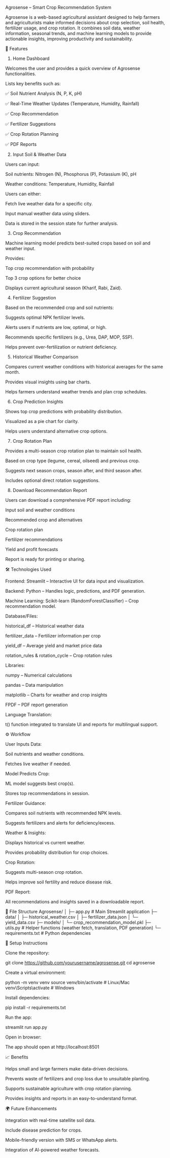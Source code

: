 Agrosense – Smart Crop Recommendation System

Agrosense is a web-based agricultural assistant designed to help farmers and agriculturists make informed decisions about crop selection, soil health, fertilizer usage, and crop rotation. It combines soil data, weather information, seasonal trends, and machine learning models to provide actionable insights, improving productivity and sustainability.

🌟 Features
1. Home Dashboard

Welcomes the user and provides a quick overview of Agrosense functionalities.

Lists key benefits such as:

✅ Soil Nutrient Analysis (N, P, K, pH)

✅ Real-Time Weather Updates (Temperature, Humidity, Rainfall)

✅ Crop Recommendation

✅ Fertilizer Suggestions

✅ Crop Rotation Planning

✅ PDF Reports

2. Input Soil & Weather Data

Users can input:

Soil nutrients: Nitrogen (N), Phosphorus (P), Potassium (K), pH

Weather conditions: Temperature, Humidity, Rainfall

Users can either:

Fetch live weather data for a specific city.

Input manual weather data using sliders.

Data is stored in the session state for further analysis.

3. Crop Recommendation

Machine learning model predicts best-suited crops based on soil and weather input.

Provides:

Top crop recommendation with probability

Top 3 crop options for better choice

Displays current agricultural season (Kharif, Rabi, Zaid).

4. Fertilizer Suggestion

Based on the recommended crop and soil nutrients:

Suggests optimal NPK fertilizer levels.

Alerts users if nutrients are low, optimal, or high.

Recommends specific fertilizers (e.g., Urea, DAP, MOP, SSP).

Helps prevent over-fertilization or nutrient deficiency.

5. Historical Weather Comparison

Compares current weather conditions with historical averages for the same month.

Provides visual insights using bar charts.

Helps farmers understand weather trends and plan crop schedules.

6. Crop Prediction Insights

Shows top crop predictions with probability distribution.

Visualized as a pie chart for clarity.

Helps users understand alternative crop options.

7. Crop Rotation Plan

Provides a multi-season crop rotation plan to maintain soil health.

Based on crop type (legume, cereal, oilseed) and previous crop.

Suggests next season crops, season after, and third season after.

Includes optional direct rotation suggestions.

8. Download Recommendation Report

Users can download a comprehensive PDF report including:

Input soil and weather conditions

Recommended crop and alternatives

Crop rotation plan

Fertilizer recommendations

Yield and profit forecasts

Report is ready for printing or sharing.

🛠️ Technologies Used

Frontend: Streamlit
 – Interactive UI for data input and visualization.

Backend: Python – Handles logic, predictions, and PDF generation.

Machine Learning: Scikit-learn (RandomForestClassifier) – Crop recommendation model.

Database/Files:

historical_df – Historical weather data

fertilizer_data – Fertilizer information per crop

yield_df – Average yield and market price data

rotation_rules & rotation_cycle – Crop rotation rules

Libraries:

numpy – Numerical calculations

pandas – Data manipulation

matplotlib – Charts for weather and crop insights

FPDF – PDF report generation

Language Translation:

t() function integrated to translate UI and reports for multilingual support.

⚙️ Workflow

User Inputs Data:

Soil nutrients and weather conditions.

Fetches live weather if needed.

Model Predicts Crop:

ML model suggests best crop(s).

Stores top recommendations in session.

Fertilizer Guidance:

Compares soil nutrients with recommended NPK levels.

Suggests fertilizers and alerts for deficiency/excess.

Weather & Insights:

Displays historical vs current weather.

Provides probability distribution for crop choices.

Crop Rotation:

Suggests multi-season crop rotation.

Helps improve soil fertility and reduce disease risk.

PDF Report:

All recommendations and insights saved in a downloadable report.

📁 File Structure
Agrosense/
│
├─ app.py                  # Main Streamlit application
├─ data/
│   ├─ historical_weather.csv
│   ├─ fertilizer_data.json
│   └─ yield_data.csv
├─ models/
│   └─ crop_recommendation_model.pkl
├─ utils.py                # Helper functions (weather fetch, translation, PDF generation)
└─ requirements.txt        # Python dependencies

🔧 Setup Instructions

Clone the repository:

git clone https://github.com/yourusername/agrosense.git
cd agrosense


Create a virtual environment:

python -m venv venv
source venv/bin/activate   # Linux/Mac
venv\Scripts\activate      # Windows


Install dependencies:

pip install -r requirements.txt


Run the app:

streamlit run app.py


Open in browser:

The app should open at http://localhost:8501

📈 Benefits

Helps small and large farmers make data-driven decisions.

Prevents waste of fertilizers and crop loss due to unsuitable planting.

Supports sustainable agriculture with crop rotation planning.

Provides insights and reports in an easy-to-understand format.

🌍 Future Enhancements

Integration with real-time satellite soil data.

Include disease prediction for crops.

Mobile-friendly version with SMS or WhatsApp alerts.

Integration of AI-powered weather forecasts.